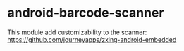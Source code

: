 # android-barcode-scanner

This module add customizability to the scanner: https://github.com/journeyapps/zxing-android-embedded
